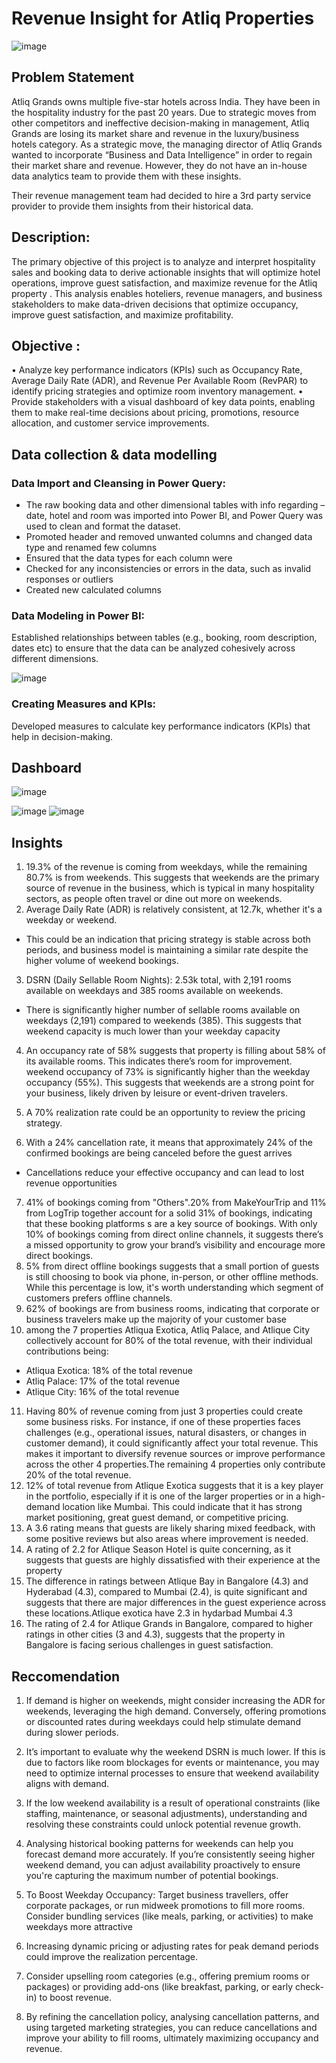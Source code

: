 # Revenue Insight for Atliq Properties

![image](https://github.com/user-attachments/assets/66299a36-925d-4049-ae89-eda596419144)

## Problem Statement
Atliq Grands owns multiple five-star hotels across India. They have been in the hospitality industry for the past 20 years. Due to strategic moves from other competitors and ineffective decision-making in management, Atliq Grands are losing its market share and revenue in the luxury/business hotels category. As a strategic move, the managing director of Atliq Grands wanted to incorporate “Business and Data Intelligence” in order to regain their market share and revenue. However, they do not have an in-house data analytics team to provide them with these insights.

Their revenue management team had decided to hire a 3rd party service provider to provide them insights from their historical data.

## Description:
The primary objective of this project is to analyze and interpret hospitality sales and booking data to derive actionable insights that will optimize hotel operations, improve guest satisfaction, and maximize revenue for the Atliq property . This analysis enables hoteliers, revenue managers, and business stakeholders to make data-driven decisions that optimize occupancy, improve guest satisfaction, and maximize profitability.

## Objective :
•	Analyze key performance indicators (KPIs) such as Occupancy Rate, Average Daily Rate (ADR), and Revenue Per Available Room (RevPAR) to identify pricing strategies and optimize room inventory management.
•	Provide stakeholders with a visual dashboard of key data points, enabling them to make real-time decisions about pricing, promotions, resource allocation, and customer service improvements.

## Data collection & data modelling
### Data Import and Cleansing in Power Query:
- The raw booking data and other dimensional tables with info regarding – date, hotel and room was imported into Power BI, and Power Query was used to clean and format the dataset.
- Promoted header and removed unwanted columns and changed data type and renamed few columns
- 	Ensured that the data types for each column were 
- Checked for any inconsistencies or errors in the data, such as invalid responses or outliers
- Created new calculated columns
### Data Modeling in Power BI:
 Established relationships between tables (e.g., booking, room description, dates etc) to ensure that the data can be analyzed cohesively across different dimensions.

 ![image](https://github.com/user-attachments/assets/b3336a37-6f0f-4c0b-8421-7ecf75c582af)

### Creating Measures and KPIs:
Developed measures to calculate key performance indicators (KPIs) that help in decision-making.


## Dashboard

![image](https://github.com/user-attachments/assets/d2400209-d2f8-49f8-b6d2-50821e68b88c)

![image](https://github.com/user-attachments/assets/ac1a0b09-b2c0-4878-b314-a98ede620376)
![image](https://github.com/user-attachments/assets/a3c52680-de5a-48f1-9545-6e55fc9ec400)





## Insights

1.	19.3% of the revenue is coming from weekdays, while the remaining 80.7% is from weekends. This suggests that weekends are the primary source of revenue in the business, which is typical in many hospitality sectors, as people often travel or dine out more on weekends.
2.	Average Daily Rate (ADR) is relatively consistent, at 12.7k, whether it's a weekday or weekend.
-	This could be an indication that pricing strategy is stable across both periods, and business model is maintaining a similar rate despite the higher volume of weekend bookings. 


3.	DSRN (Daily Sellable Room Nights): 2.53k total, with 2,191 rooms available on weekdays and 385 rooms available on weekends.
-	There is  significantly higher number of sellable rooms available on weekdays (2,191) compared to weekends (385). This suggests that weekend capacity is much lower than your weekday capacity

4.	An occupancy rate of 58% suggests that property is filling about 58% of its available rooms. This indicates there’s room for improvement. weekend occupancy of 73% is significantly higher than the weekday occupancy (55%). This suggests that weekends are a strong point for your business, likely driven by leisure or event-driven travelers.
5.	A 70% realization rate could be an opportunity to review the pricing strategy. 

6.	With a 24% cancellation rate, it means that approximately 24% of the confirmed bookings are being canceled before the guest arrives
- Cancellations reduce your effective occupancy and can lead to lost revenue opportunities

7.	41% of bookings coming from "Others".20% from MakeYourTrip and 11% from LogTrip together account for a solid 31% of bookings, indicating that these booking platforms s are a key source of bookings. With only 10% of bookings coming from direct online channels, it suggests there’s a missed opportunity to grow your brand’s visibility and encourage more direct bookings.
8.	5% from direct offline bookings suggests that a small portion of guests is still choosing to book via phone, in-person, or other offline methods. While this percentage is low, it's worth understanding which segment of customers prefers offline channels.
9.	62% of bookings are from business rooms, indicating that corporate or business travelers make up the majority of your customer base
10.	among the 7 properties Atliqua Exotica, Atliq Palace, and Atlique City collectively account for 80% of the total revenue, with their individual contributions being:
- Atliqua Exotica: 18% of the total revenue
- Atliq Palace: 17% of the total revenue
- Atlique City: 16% of the total revenue
11.	Having 80% of revenue coming from just 3 properties could create some business risks. For instance, if one of these properties faces challenges (e.g., operational issues, natural disasters, or changes in customer demand), it could significantly affect your total revenue. This makes it important to diversify revenue sources or improve performance across the other 4 properties.The remaining 4 properties only contribute 20% of the total revenue. 
12.	12% of total revenue from Atlique Exotica suggests that it is a key player in the portfolio, especially if it is one of the larger properties or in a high-demand location like Mumbai. This could indicate that it has strong market positioning, great guest demand, or competitive pricing.
13.	A 3.6 rating means that guests are likely sharing mixed feedback, with some positive reviews but also areas where improvement is needed.
14.	A rating of 2.2 for Atlique Season Hotel is quite concerning, as it suggests that guests are highly dissatisfied with their experience at the property
15.	The difference in ratings between Atlique Bay in Bangalore (4.3) and Hyderabad (4.3), compared to Mumbai (2.4), is quite significant and suggests that there are major differences in the guest experience across these locations.Atlique exotica have 2.3 in hydarbad Mumbai 4.3
16.	The rating of 2.4 for Atlique Grands in Bangalore, compared to higher ratings in other cities (3 and 4.3), suggests that the property in Bangalore is facing serious challenges in guest satisfaction.


## Reccomendation


1.	If demand is higher on weekends, might consider increasing the ADR for weekends, leveraging the high demand. Conversely, offering promotions or discounted rates during weekdays could help stimulate demand during slower periods.
2.	It’s important to evaluate why the weekend DSRN is much lower. If this is due to factors like room blockages for events or maintenance, you may need to optimize internal processes to ensure that weekend availability aligns with demand.
3.	If the low weekend availability is a result of operational constraints (like staffing, maintenance, or seasonal adjustments), understanding and resolving these constraints could unlock potential revenue growth.
4.	Analysing historical booking patterns for weekends can help you forecast demand more accurately. If you’re consistently seeing higher weekend demand, you can adjust availability proactively to ensure you're capturing the maximum number of potential bookings.

5.	To Boost Weekday Occupancy: Target business travellers, offer corporate packages, or run midweek promotions to fill more rooms. Consider bundling services (like meals, parking, or activities) to make weekdays more attractive

6.	Increasing dynamic pricing or adjusting rates for peak demand periods could improve the realization percentage.
7.	Consider upselling room categories (e.g., offering premium rooms or packages) or providing add-ons (like breakfast, parking, or early check-in) to boost revenue.

8.	By refining the cancellation policy, analysing cancellation patterns, and using targeted marketing strategies, you can reduce cancellations and improve your ability to fill rooms, ultimately maximizing occupancy and revenue.








